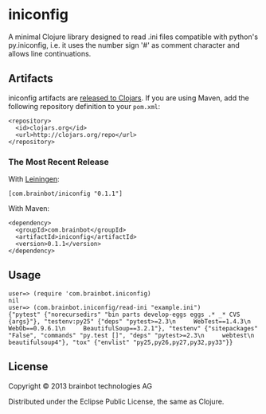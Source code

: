 # iniconfig

A minimal Clojure library designed to read .ini files compatible with
python's py.iniconfig, i.e. it uses the number sign '#' as comment
character and allows line continuations.
## Artifacts

iniconfig artifacts are
[released to Clojars](https://clojars.org/com.brainbot/iniconfig). If
you are using Maven, add the following repository definition to your
`pom.xml`:

	<repository>
	  <id>clojars.org</id>
	  <url>http://clojars.org/repo</url>
	</repository>

### The Most Recent Release

With [Leiningen](http://leiningen.org):

	[com.brainbot/iniconfig "0.1.1"]

With Maven:

	<dependency>
	  <groupId>com.brainbot</groupId>
	  <artifactId>iniconfig</artifactId>
	  <version>0.1.1</version>
	</dependency>

## Usage

	user=> (require 'com.brainbot.iniconfig)
	nil
	user=> (com.brainbot.iniconfig/read-ini "example.ini")
	{"pytest" {"norecursedirs" "bin parts develop-eggs eggs .* _* CVS {args}"}, "testenv:py25" {"deps" "pytest>=2.3\n     WebTest==1.4.3\n     WebOb==0.9.6.1\n     BeautifulSoup==3.2.1"}, "testenv" {"sitepackages" "False", "commands" "py.test []", "deps" "pytest>=2.3\n     webtest\n     beautifulsoup4"}, "tox" {"envlist" "py25,py26,py27,py32,py33"}}


## License

Copyright © 2013 brainbot technologies AG

Distributed under the Eclipse Public License, the same as Clojure.
